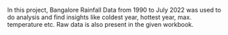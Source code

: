 In this project, Bangalore Rainfall Data from 1990 to July 2022 was used to do analysis and find insights like coldest year, hottest year, max. temperature etc.
Raw data is also present in the given workbook.
